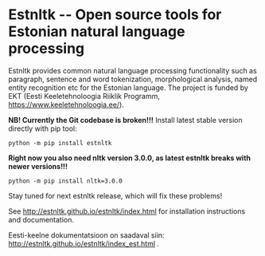 Estnltk -- Open source tools for Estonian natural language processing
=====================================================================

Estnltk provides common natural language processing functionality such as paragraph, sentence and word tokenization,
morphological analysis, named entity recognition etc for the Estonian language.
The project is funded by EKT (Eesti Keeletehnoloogia Riiklik Programm, https://www.keeletehnoloogia.ee/).

**NB! Currently the Git codebase is broken!!!**
Install latest stable version directly with pip tool:

```python -m pip install estnltk```

**Right now you also need nltk version 3.0.0, as latest estnltk breaks with newer versions!!!**

```python -m pip install nltk=3.0.0```

Stay tuned for next estnltk release, which will fix these problems!

See http://estnltk.github.io/estnltk/index.html for installation instructions and documentation.

Eesti-keelne dokumentatsioon on saadaval siin: http://estnltk.github.io/estnltk/index_est.html .

